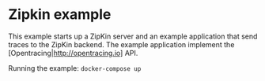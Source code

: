 # Zipkin example

This example starts up a ZipKin server and an example application that send traces to the ZipKin backend. The example application implement the [Opentracing|http://opentracing.io] API.

Running the example:
`docker-compose up`
